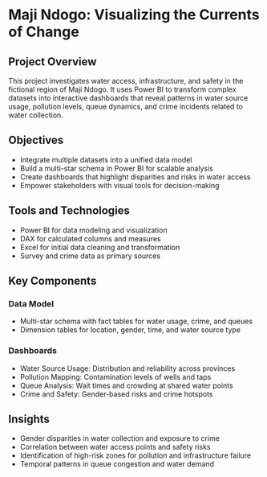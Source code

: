 # Maji Ndogo: Visualizing the Currents of Change

## Project Overview
This project investigates water access, infrastructure, and safety in the fictional region of Maji Ndogo. It uses Power BI to transform complex datasets into interactive dashboards that reveal patterns in water source usage, pollution levels, queue dynamics, and crime incidents related to water collection.

## Objectives
- Integrate multiple datasets into a unified data model  
- Build a multi-star schema in Power BI for scalable analysis  
- Create dashboards that highlight disparities and risks in water access  
- Empower stakeholders with visual tools for decision-making

## Tools and Technologies
- Power BI for data modeling and visualization  
- DAX for calculated columns and measures  
- Excel for initial data cleaning and transformation  
- Survey and crime data as primary sources

## Key Components

### Data Model
- Multi-star schema with fact tables for water usage, crime, and queues  
- Dimension tables for location, gender, time, and water source type

### Dashboards
- Water Source Usage: Distribution and reliability across provinces  
- Pollution Mapping: Contamination levels of wells and taps  
- Queue Analysis: Wait times and crowding at shared water points  
- Crime and Safety: Gender-based risks and crime hotspots

## Insights
- Gender disparities in water collection and exposure to crime  
- Correlation between water access points and safety risks  
- Identification of high-risk zones for pollution and infrastructure failure  
- Temporal patterns in queue congestion and water demand